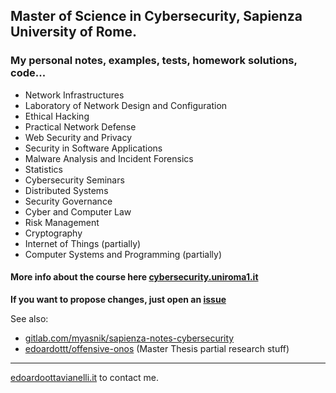 ## Master of Science in Cybersecurity, Sapienza University of Rome.

### My personal notes, examples, tests, homework solutions, code...

- Network Infrastructures
- Laboratory of Network Design and Configuration
- Ethical Hacking
- Practical Network Defense
- Web Security and Privacy
- Security in Software Applications
- Malware Analysis and Incident Forensics
- Statistics
- Cybersecurity Seminars
- Distributed Systems
- Security Governance
- Cyber and Computer Law
- Risk Management
- Cryptography
- Internet of Things (partially)
- Computer Systems and Programming (partially)

#### More info about the course here [cybersecurity.uniroma1.it](https://cybersecurity.uniroma1.it/home)

**If you want to propose changes, just open an [issue](https://github.com/edoardottt/MSc-CyberSecurity-Sapienza/issues)**

See also:

  - [gitlab.com/myasnik/sapienza-notes-cybersecurity](https://gitlab.com/myasnik/sapienza-notes-cybersecurity)
  - [edoardottt/offensive-onos](https://github.com/edoardottt/offensive-onos) (Master Thesis partial research stuff)

----

[edoardoottavianelli.it](https://www.edoardoottavianelli.it) to contact me.
